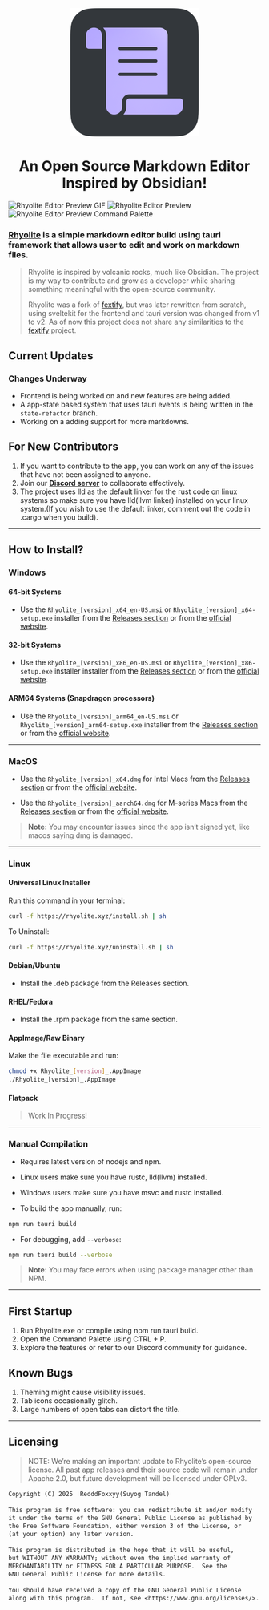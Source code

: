 <div align="center">
    <img src="./src-tauri/icons/icon.png" width=256 alt="rhyolite">
</div>

<h1 align="center">An Open Source Markdown Editor Inspired by Obsidian!</h1>

![Rhyolite Editor Preview GIF](assets/readme_gif.gif)
![Rhyolite Editor Preview](assets/Rhyolite_is_Cool!.png)  
![Rhyolite Editor Preview Command Palette](assets/rhyolite_command_preview.png)

### [Rhyolite](https://rhyolite.xyz/) is a simple markdown editor build using tauri framework that allows user to edit and work on markdown files.
> Rhyolite is inspired by volcanic rocks, much like Obsidian. The project is my way to contribute and grow as a developer while sharing something meaningful with the open-source community.
> 
> Rhyolite was a fork of [fextify](https://github.com/face-hh/fextify), but was later rewritten from scratch,
> using sveltekit for the frontend and tauri version was changed from v1 to v2. As of now this project does not
> share any similarities to the [fextify](https://github.com/face-hh/fextify) project.


## **Current Updates**

### Changes Underway

- Frontend is being worked on and new features are being added.
- A app-state based system that uses tauri events is being written in the `state-refactor` branch.
- Working on a adding support for more markdowns.


## For New Contributors

1. If you want to contribute to the app, you can work on any of the issues that have not been assigned to anyone.
2. Join our **[Discord server](https://discord.gg/K6FAd8FTma)** to collaborate effectively.
3. The project uses lld as the default linker for the rust code on linux systems so make sure you have lld(llvm linker) installed
on your linux system.(If you wish to use the default linker, comment out the code in .cargo when you build).

---

## How to Install?

### **Windows**

#### 64-bit Systems

- Use the `Rhyolite_[version]_x64_en-US.msi` or `Rhyolite_[version]_x64-setup.exe` installer from the [Releases section](https://github.com/RedddFoxxyy/Rhyolite/releases) or from the [official website](https://rhyolite.xyz/).

#### 32-bit Systems

- Use the `Rhyolite_[version]_x86_en-US.msi` or `Rhyolite_[version]_x86-setup.exe` installer installer from the [Releases section](https://github.com/RedddFoxxyy/Rhyolite/releases) or from the [official website](https://rhyolite.xyz/).

#### ARM64 Systems (Snapdragon processors)

- Use the `Rhyolite_[version]_arm64_en-US.msi` or `Rhyolite_[version]_arm64-setup.exe` installer from the [Releases section](https://github.com/RedddFoxxyy/Rhyolite/releases) or from the [official website](https://rhyolite.xyz/).

---

### **MacOS**

- Use the `Rhyolite_[version]_x64.dmg` for Intel Macs from the [Releases section](https://github.com/RedddFoxxyy/Rhyolite/releases) or from the [official website](https://rhyolite.xyz/).

- Use the `Rhyolite_[version]_aarch64.dmg` for M-series Macs from the [Releases section](https://github.com/RedddFoxxyy/Rhyolite/releases) or from the [official website](https://rhyolite.xyz/).

> **Note:** You may encounter issues since the app isn’t signed yet, like macos saying dmg is damaged.

---

### **Linux**

#### Universal Linux Installer

Run this command in your terminal:

```bash
curl -f https://rhyolite.xyz/install.sh | sh
```

To Uninstall:

```bash
curl -f https://rhyolite.xyz/uninstall.sh | sh
```

#### Debian/Ubuntu

- Install the .deb package from the Releases section.

#### RHEL/Fedora

- Install the .rpm package from the same section.

#### AppImage/Raw Binary

Make the file executable and run:

```bash
chmod +x Rhyolite_[version]_.AppImage
./Rhyolite_[version]_.AppImage
```
#### Flatpack

> Work In Progress!

---

### **Manual Compilation**

- Requires latest version of nodejs and npm.
- Linux users make sure you have rustc, lld(llvm) installed.
- Windows users make sure you have msvc and rustc installed.

- To build the app manually, run:

```bash
npm run tauri build
```

- For debugging, add `--verbose`:

```bash
npm run tauri build --verbose
```

> **Note:** You may face errors when using package manager other than NPM.

---

## First Startup

1. Run Rhyolite.exe or compile using npm run tauri build.
2. Open the Command Palette using CTRL + P.
3. Explore the features or refer to our Discord community for guidance.

## Known Bugs

1. Theming might cause visibility issues.
2. Tab icons occasionally glitch.
3. Large numbers of open tabs can distort the title.

---

## Licensing

> NOTE: We’re making an important update to Rhyolite’s open-source license. All past app releases and their source code will remain under Apache 2.0, but future development will be licensed under GPLv3.

```
Copyright (C) 2025  RedddFoxxyy(Suyog Tandel)

This program is free software: you can redistribute it and/or modify
it under the terms of the GNU General Public License as published by
the Free Software Foundation, either version 3 of the License, or
(at your option) any later version.

This program is distributed in the hope that it will be useful,
but WITHOUT ANY WARRANTY; without even the implied warranty of
MERCHANTABILITY or FITNESS FOR A PARTICULAR PURPOSE.  See the
GNU General Public License for more details.

You should have received a copy of the GNU General Public License
along with this program.  If not, see <https://www.gnu.org/licenses/>.
```
